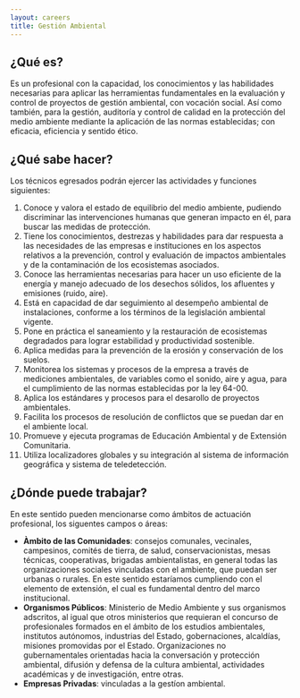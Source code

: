 ```yaml
---
layout: careers
title: Gestión Ambiental
---
```


## ¿Qué es?
Es un profesional con la capacidad, los conocimientos y las habilidades necesarias para aplicar las herramientas fundamentales en la evaluación y control de proyectos de gestión ambiental, con vocación social. Así como también, para la gestión, auditoría y control de calidad en la protección del medio ambiente mediante la aplicación de las normas establecidas; con eficacia, eficiencia y sentido ético.

## ¿Qué sabe hacer?
Los técnicos egresados podrán ejercer las actividades y funciones siguientes:

1. Conoce y valora el estado de equilibrio del medio ambiente, pudiendo discriminar las intervenciones humanas que generan impacto en él, para buscar las medidas de protección.
2. Tiene los conocimientos, destrezas y habilidades para dar respuesta a las necesidades de las empresas e instituciones en los aspectos relativos a la prevención, control y evaluación de impactos ambientales y de la contaminación de los ecosistemas asociados.
3. Conoce las herramientas necesarias para hacer un uso eficiente de la energía y manejo adecuado de los desechos sólidos, los afluentes y emisiones (ruido, aire).
4. Está en capacidad de dar seguimiento al desempeño ambiental de instalaciones, conforme a los términos de la legislación ambiental vigente.
5. Pone en práctica el saneamiento y la restauración de ecosistemas degradados para lograr estabilidad y productividad sostenible.
6. Aplica medidas para la prevención de la erosión y conservación de los suelos.
7. Monitorea los sistemas y procesos de la empresa a través de mediciones ambientales, de variables como el sonido, aire y agua, para el cumplimiento de las normas establecidas por la ley 64-00.
8. Aplica los estándares y procesos para el desarollo de proyectos ambientales.
9. Facilita los procesos de resolución de conflictos que se puedan dar en el ambiente local.
10. Promueve y ejecuta programas de Educación Ambiental y de Extensión Comunitaria.
11. Utiliza localizadores globales y su integración al sistema de información geográfica y sistema de teledetección.

## ¿Dónde puede trabajar?

En este sentido pueden mencionarse como ámbitos de actuación profesional, los siguentes campos o áreas:

* **Àmbito de las Comunidades**: consejos comunales, vecinales, campesinos, comités de tierra, de salud, conservacionistas, mesas técnicas, cooperativas, brigadas ambientalistas, en general todas las organizaciones sociales vinculadas con el ambiente, que puedan ser urbanas o rurales. En este sentido estaríamos cumpliendo con el elemento de extensión, el cual es fundamental dentro del marco institucional.
* **Organismos Públicos**: Ministerio de Medio Ambiente y sus organismos adscritos, al igual que otros ministerios que requieran el concurso de profesionales formados en el ámbito de los estudios ambientales, institutos autónomos, industrias del Estado, gobernaciones, alcaldías, misiones promovidas por el Estado. Organizaciones no gubernamentales orientadas hacia la conversación y protección ambiental, difusión y defensa de la cultura ambiental, actividades académicas y de investigación, entre otras.
* **Empresas Privadas**: vinculadas a la gestíon ambiental.